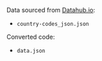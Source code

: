 Data sourced from [Datahub.io](https://datahub.io/core/country-codes):

- `country-codes_json.json`

Converted code:

- `data.json`

